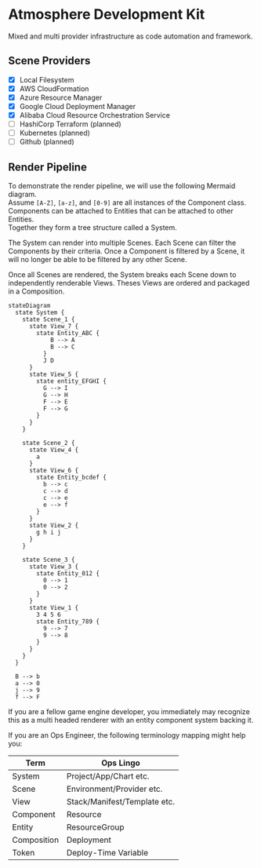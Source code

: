 # Atmosphere Development Kit

Mixed and multi provider infrastructure as code automation and framework.

## Scene Providers

- [x] Local Filesystem
- [x] AWS CloudFormation
- [x] Azure Resource Manager
- [x] Google Cloud Deployment Manager
- [x] Alibaba Cloud Resource Orchestration Service
- [ ] HashiCorp Terraform (planned)
- [ ] Kubernetes (planned)
- [ ] Github (planned)

## Render Pipeline

To demonstrate the render pipeline, we will use the following Mermaid diagram.  
Assume `[A-Z]`, `[a-z]`, and `[0-9]` are all instances of the Component class.  
Components can be attached to Entities that can be attached to other Entities.  
Together they form a tree structure called a System.

The System can render into multiple Scenes. Each Scene can filter the Components
by their criteria. Once a Component is filtered by a Scene, it will no longer be
able to be filtered by any other Scene.

Once all Scenes are rendered, the System breaks each Scene down to independently
renderable Views. Theses Views are ordered and packaged in a Composition.

```mermaid
stateDiagram
  state System {
    state Scene_1 {
      state View_7 {
        state Entity_ABC {
            B --> A
            B --> C
          }
          J D
      }
      state View_5 {
        state entity_EFGHI {
          G --> I
          G --> H
          F --> E
          F --> G
        }
      }
    }

    state Scene_2 {
      state View_4 {
        a
      }
      state View_6 {
        state Entity_bcdef {
          b --> c
          c --> d
          c --> e
          e --> f
        }
      }
      state View_2 {
        g h i j
      }
    }

    state Scene_3 {
      state View_3 {
        state Entity_012 {
          0 --> 1
          0 --> 2
        }
      }
      state View_1 {
        3 4 5 6
        state Entity_789 {
          9 --> 7
          9 --> 8
        }
      }
    }
  }

  B --> b
  a --> 0
  j --> 9
  f --> F
```

If you are a fellow game engine developer, you immediately may recognize this as
a multi headed renderer with an entity component system backing it.

If you are an Ops Engineer, the following terminology mapping might help you:

| Term        | Ops Lingo                    |
| ----------- | ---------------------------- |
| System      | Project/App/Chart etc.       |
| Scene       | Environment/Provider etc.    |
| View        | Stack/Manifest/Template etc. |
| Component   | Resource                     |
| Entity      | ResourceGroup                |
| Composition | Deployment                   |
| Token       | Deploy-Time Variable         |
